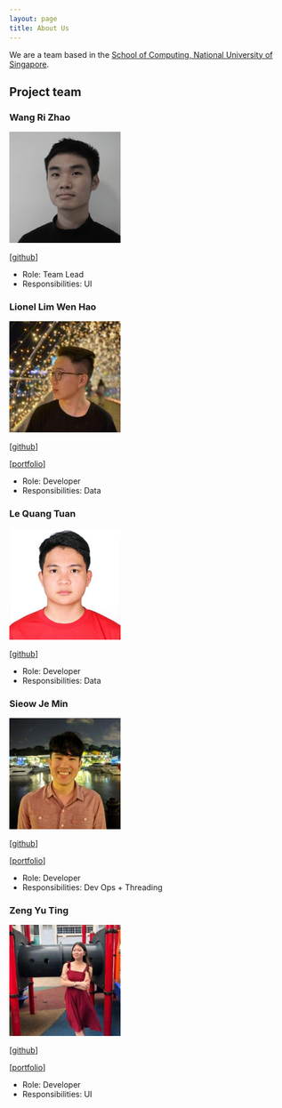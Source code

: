 ```yaml
---
layout: page
title: About Us
---
```


We are a team based in the [School of Computing, National University of Singapore](http://www.comp.nus.edu.sg).

## Project team

### Wang Ri Zhao 

<img src="images/therizhao.png" width="200px">

[[github](http://github.com/therizhao)]

* Role: Team Lead
* Responsibilities: UI

### Lionel Lim Wen Hao

<img src="images/whitelio.png" width="200px">

[[github](http://github.com/whitelio)]

[[portfolio](./team/whitelio.md)]

* Role: Developer
* Responsibilities: Data

### Le Quang Tuan

<img src="images/youaremysky99.png" width="200px">

[[github](http://github.com/youaremysky99)]

* Role: Developer
* Responsibilities: Data

### Sieow Je Min

<img src="images/jeminsieow.png" width="200px">

[[github](http://github.com/jeminsieow)]

[[portfolio](./team/jeminsieow.md)]

* Role: Developer
* Responsibilities: Dev Ops + Threading

### Zeng Yu Ting


<img src="images/jillzyt.png" width="200px">

[[github](http://github.com/jillzyt)]

[[portfolio](./team/yutingzeng.md)]
* Role: Developer
* Responsibilities: UI